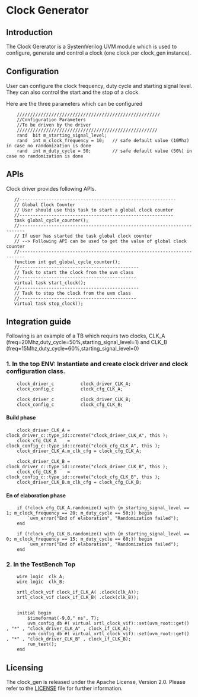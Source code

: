 # Clock Generator

## Introduction

The Clock Gererator is a SystemVerilog UVM module which is used to configure, generate and control a clock (one clock per clock_gen instance).

## Configuration

User can configure the clock frequency, duty cycle and starting signal level. They can also control the start and the stop of a clock.

Here are the three parameters which can be configured
```
    //////////////////////////////////////////////////////
    //Configuration Parameters
    //To be driven by the driver 
    /////////////////////////////////////////////////////
    rand  bit m_starting_signal_level;
    rand  int m_clock_frequency = 10;   // safe default value (10Mhz) in case no randomization is done
    rand  int m_duty_cycle = 50;        // safe default value (50%) in case no randomization is done
```
## APIs 

Clock driver provides following APIs. 
```
   //-----------------------------------------------------------
   // Global Clock Counter
   // User should use this task to start a global clock counter 
   //----------------------------------------------------------
   task global_cycle_counter();
   //------------------------------------------------------------------------
   // If user has started the task global clock counter 
   // --> Following API can be used to get the value of global clock counter
   //------------------------------------------------------------------------
   function int get_global_cycle_counter();
   //---------------------------------------------
   // Task to start the clock from the uvm class  
   //--------------------------------------------
   virtual task start_clock();
   //---------------------------------------------
   // Task to stop the clock from the uvm class
   //--------------------------------------------
   virtual task stop_clock();
```

## Integration guide
Following is an example of a TB which requirs two clocks, CLK_A (freq=20Mhz,duty_cycle=50%,starting_signal_level=1) and CLK_B (freq=15Mhz,duty_cycle=60%,starting_signal_level=0)

### 1. In the top ENV: Instantiate and create clock driver and clock configuration class. 

```
	clock_driver_c			clock_driver_CLK_A;
	clock_config_c			clock_cfg_CLK_A;

	clock_driver_c			clock_driver_CLK_B;
	clock_config_c			clock_cfg_CLK_B;
```

#### Build phase	

```
	clock_driver_CLK_A = clock_driver_c::type_id::create("clock_driver_CLK_A", this );
	clock_cfg_CLK_A    = clock_config_c::type_id::create("clock_cfg_CLK_A", this );
	clock_driver_CLK_A.m_clk_cfg = clock_cfg_CLK_A;
    
	clock_driver_CLK_B = clock_driver_c::type_id::create("clock_driver_CLK_B", this );
	clock_cfg_CLK_B    = clock_config_c::type_id::create("clock_cfg_CLK_B", this );
	clock_driver_CLK_B.m_clk_cfg = clock_cfg_CLK_B;
```

#### En of elaboration phase	

```
	if (!clock_cfg_CLK_A.randomize() with {m_starting_signal_level == 1; m_clock_frequency == 20; m_duty_cycle == 50;}) begin
		`uvm_error("End of elaboration", "Randomization failed");
	end

	if (!clock_cfg_CLK_B.randomize() with {m_starting_signal_level == 0; m_clock_frequency == 15; m_duty_cycle == 60;}) begin
		`uvm_error("End of elaboration", "Randomization failed");
	end
```

### 2. In the TestBench Top

```
	wire logic	clk_A;
	wire logic	clk_B;
	
	xrtl_clock_vif clock_if_CLK_A( .clock(clk_A));
	xrtl_clock_vif clock_if_CLK_B( .clock(clk_B));	
	

	initial begin
		$timeformat(-9,0," ns", 7);
		uvm_config_db #( virtual xrtl_clock_vif)::set(uvm_root::get() , "*" , "clock_driver_CLK_A" , clock_if_CLK_A);
		uvm_config_db #( virtual xrtl_clock_vif)::set(uvm_root::get() , "*" , "clock_driver_CLK_B" , clock_if_CLK_B);
		run_test();
	end  
```

## Licensing
The clock_gen is released under the Apache License, Version 2.0.
Please refer to the [LICENSE](LICENSE) file for further information.
